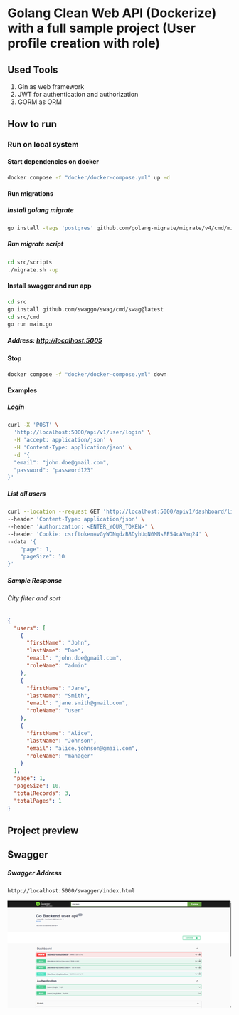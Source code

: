 # Golang Clean Web API (Dockerize) with a full sample project (User profile creation with role)

## Used Tools

1. Gin as web framework
2. JWT for authentication and authorization
3. GORM as ORM

## How to run

### Run on local system

#### Start dependencies on docker

```bash
docker compose -f "docker/docker-compose.yml" up -d
```

#### Run migrations

##### Install golang migrate

```bash
go install -tags 'postgres' github.com/golang-migrate/migrate/v4/cmd/migrate@latest
```

##### Run migrate script

```bash
cd src/scripts
./migrate.sh -up
```

#### Install swagger and run app

```bash
cd src
go install github.com/swaggo/swag/cmd/swag@latest
cd src/cmd
go run main.go
```

##### Address: [http://localhost:5005](http://localhost:5000)

#### Stop

```bash
docker compose -f "docker/docker-compose.yml" down
```

#### Examples

##### Login

```bash
curl -X 'POST' \
  'http://localhost:5000/api/v1/user/login' \
  -H 'accept: application/json' \
  -H 'Content-Type: application/json' \
  -d '{
  "email": "john.doe@gmail.com",
  "password": "password123"
}'
```

##### List all users

```bash
curl --location --request GET 'http://localhost:5000/apiv1/dashboard/listAllUsers' \
--header 'Content-Type: application/json' \
--header 'Authorization: <ENTER_YOUR_TOKEN>' \
--header 'Cookie: csrftoken=vGyWONqdzB8DyhUqN0MNsEE54cAVmq24' \
--data '{
    "page": 1,
    "pageSize": 10
}'
```

##### Sample Response

###### City filter and sort

```json
{
  "users": [
    {
      "firstName": "John",
      "lastName": "Doe",
      "email": "john.doe@gmail.com",
      "roleName": "admin"
    },
    {
      "firstName": "Jane",
      "lastName": "Smith",
      "email": "jane.smith@gmail.com",
      "roleName": "user"
    },
    {
      "firstName": "Alice",
      "lastName": "Johnson",
      "email": "alice.johnson@gmail.com",
      "roleName": "manager"
    }
  ],
  "page": 1,
  "pageSize": 10,
  "totalRecords": 3,
  "totalPages": 1
}
```

## Project preview

## Swagger

##### Swagger Address

```bash
http://localhost:5000/swagger/index.html
```

<p align="center"><img src='/docs/images/swagger.png' alt='Golang Web API preview' /></p>
